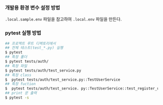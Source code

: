 ### 개발용 환경 변수 설정 방법

`.local.sample.env` 파일을 참고하여 `.local.env` 파일을 만든다.

### pytest 실행 방법

```bash
## 프로젝트 루트 디렉토리에서
## 전체 테스트(test_*.py) 실행
$ pytest
## 특정 폴더
$ pytest tests/auth/
## 특정 파일
$ pytest tests/auth/test_service.py
## 특정 class
$  pytest tests/auth/test_service.py::TestUserService
## 특정 fuction
$  pytest tests/auth/test_service. py::TestUserService::test_register_user_by_device_id
## print 문 출력
$ pytest -s
```
